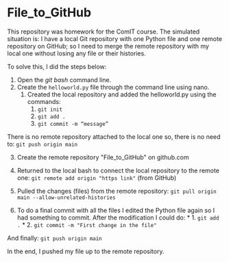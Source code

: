 # File_to_GitHub

This repository was homework for the ComIT course. The simulated situation is: I have a local Git repository with one Python file and one remote repository on GitHub; so I need to merge the remote repository with my local one without losing any file or their histories.

To solve this, I did the steps below:

1. Open the *git bash* command line.
2. Create the `helloworld.py` file through the command line using nano.
    1.  Created the local repository and added the helloworld.py using the commands:
        1. `git init`
        2. `git add .`
        3. `git commit -m “message”`

There is no remote repository attached to the local one so, there is no need to: `git push origin main`

3. Create the remote repository "File_to_GitHub" on github.com

4. Returned to the local bash to connect the local repository to the remote one: `git remote add origin "https link"` (from GitHub)

5. Pulled the changes (files) from the remote repository: `git pull origin main --allow-unrelated-histories`

6. To do a final commit with all the files I edited the Python file again so I had something to commit. After the modification I could do:
    *
        1.  `git add .`
    *
    2.  `git commit -m "First change in the file"`

And finally: `git push origin main`

In the end, I pushed my file up to the remote repository.
